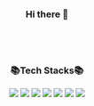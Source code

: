 <!--
**kellylog8/kellylog8** is a ✨ _special_ ✨ repository because its `README.md` (this file) appears on your GitHub profile.

Here are some ideas to get you started:

- 🔭 I’m currently working on ...
- 🌱 I’m currently learning ...
- 👯 I’m looking to collaborate on ...
- 🤔 I’m looking for help with ...
- 💬 Ask me about ...
- 📫 How to reach me: ...
- 😄 Pronouns: ...
- ⚡ Fun fact: ...
-->
### <div align=center>Hi there 👋</div>
<br>
<br>

<h2></h2>

### <div align=center>📚Tech Stacks📚</div>

<div align=center> 
<img src="https://img.shields.io/badge/Unity-lightgrey?style=plastic&logo=Unity&logoColor=FFFFFF"/>
<img src="https://img.shields.io/badge/C++-blue?style=plastic&logo=c%2B%2B&logoColor=00599C"/>
<img src="https://img.shields.io/badge/CSharp-purple?style=plastic&logo=CSharp&logoColor=239120"/>
  
<img src="https://img.shields.io/badge/Unity-999999?style=plastic&logo=unity&logoColor=white">
<img src="https://img.shields.io/badge/c++-00599C?style=plastic&logo=c%2B%2B&logoColor=white">
<img src="https://img.shields.io/badge/CSharp-239120?style=plastic&logo=csharp&logoColor=white">
<img src="https://img.shields.io/badge/CSharp-white?style=plastic&logo=csharp&logoColor=239120">

<br>
</div>
